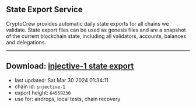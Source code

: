 ## State Export Service
CryptoCrew provides automatic daily state exports for all chains we validate. State export files can be used as genesis files and are a snapshot of the current blockchain state, including all validators, accounts, balances and delegations.

---
**Download: [injective-1 state export](https://dl-eu2.ccvalidators.com/SERVICE/injective/injective-1_export_64559230.json)**
---

- last updated: Sat Mar 30 2024 01:34:11
- chain id: `injective-1`
- export height: `64559230`
- use for: airdrops, local tests, chain recovery
